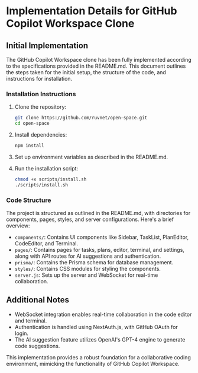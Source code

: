 # Implementation Details for GitHub Copilot Workspace Clone

## Initial Implementation

The GitHub Copilot Workspace clone has been fully implemented according to the specifications provided in the README.md. This document outlines the steps taken for the initial setup, the structure of the code, and instructions for installation.

### Installation Instructions

1. Clone the repository:
   ```bash
   git clone https://github.com/ruvnet/open-space.git
   cd open-space
   ```

2. Install dependencies:
   ```bash
   npm install
   ```

3. Set up environment variables as described in the README.md.

4. Run the installation script:
   ```bash
   chmod +x scripts/install.sh
   ./scripts/install.sh
   ```

### Code Structure

The project is structured as outlined in the README.md, with directories for components, pages, styles, and server configurations. Here's a brief overview:

- `components/`: Contains UI components like Sidebar, TaskList, PlanEditor, CodeEditor, and Terminal.
- `pages/`: Contains pages for tasks, plans, editor, terminal, and settings, along with API routes for AI suggestions and authentication.
- `prisma/`: Contains the Prisma schema for database management.
- `styles/`: Contains CSS modules for styling the components.
- `server.js`: Sets up the server and WebSocket for real-time collaboration.

## Additional Notes

- WebSocket integration enables real-time collaboration in the code editor and terminal.
- Authentication is handled using NextAuth.js, with GitHub OAuth for login.
- The AI suggestion feature utilizes OpenAI's GPT-4 engine to generate code suggestions.

This implementation provides a robust foundation for a collaborative coding environment, mimicking the functionality of GitHub Copilot Workspace.
